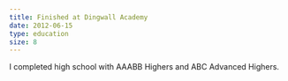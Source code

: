 ```yaml
---
title: Finished at Dingwall Academy
date: 2012-06-15
type: education
size: 8
---
```

I completed high school with AAABB Highers and ABC Advanced Highers.
